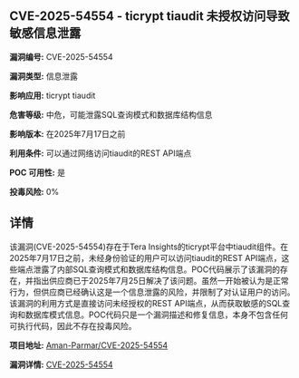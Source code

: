 ## CVE-2025-54554 - ticrypt tiaudit 未授权访问导致敏感信息泄露

**漏洞编号:** CVE-2025-54554

**漏洞类型:** 信息泄露

**影响应用:** ticrypt tiaudit

**危害等级:** 中危，可能泄露SQL查询模式和数据库结构信息

**影响版本:** 在2025年7月17日之前

**利用条件:** 可以通过网络访问tiaudit的REST API端点

**POC 可用性:** 是

**投毒风险:** 0%

## 详情

该漏洞(CVE-2025-54554)存在于Tera Insights的ticrypt平台中tiaudit组件。在2025年7月17日之前，未经身份验证的用户可以访问tiaudit的REST API端点，这些端点泄露了内部SQL查询模式和数据库结构信息。POC代码展示了该漏洞的存在，并指出供应商已于2025年7月25日解决了该问题。虽然一开始被认为是正常行为，但供应商已经确认这是一个信息泄露的风险，并限制了对认证用户的访问。该漏洞的利用方式是直接访问未经授权的REST API端点，从而获取敏感的SQL查询和数据库模式信息。POC代码只是一个漏洞描述和修复信息，本身不包含任何可执行代码，因此不存在投毒风险。

**项目地址:** [Aman-Parmar/CVE-2025-54554](https://github.com/Aman-Parmar/CVE-2025-54554)

**漏洞详情:** [CVE-2025-54554](https://nvd.nist.gov/vuln/detail/CVE-2025-54554)